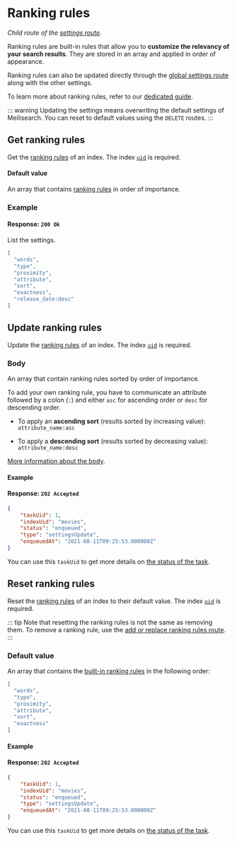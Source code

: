 # Ranking rules

_Child route of the [settings route](/reference/api/settings.md)._

Ranking rules are built-in rules that allow you to **customize the relevancy of your search results**. They are stored in an array and applied in order of appearance.

Ranking rules can also be updated directly through the [global settings route](/reference/api/settings.md#update-settings) along with the other settings.

To learn more about ranking rules, refer to our [dedicated guide](/learn/core_concepts/relevancy.md).

::: warning
Updating the settings means overwriting the default settings of Meilisearch. You can reset to default values using the `DELETE` routes.
:::

## Get ranking rules

<RouteHighlighter method="GET" route="/indexes/{index_uid}/settings/ranking-rules" />

Get the [ranking rules](/learn/core_concepts/relevancy.md#ranking-rules) of an index. The index [`uid`](/learn/core_concepts/indexes.md#index-uid) is required.

#### Default value

An array that contains [ranking rules](/learn/core_concepts/relevancy.md#built-in-rules) in order of importance.

### Example

<CodeSamples id="get_ranking_rules_1" />

#### Response: `200 Ok`

List the settings.

```json
[
  "words",
  "typo",
  "proximity",
  "attribute",
  "sort",
  "exactness",
  "release_date:desc"
]
```

## Update ranking rules

<RouteHighlighter method="PUT" route="/indexes/{index_uid}/settings/ranking-rules" />

Update the [ranking rules](/learn/core_concepts/relevancy.md#ranking-rules) of an index. The index [`uid`](/learn/core_concepts/indexes.md#index-uid) is required.

### Body

An array that contain ranking rules sorted by order of importance.

To add your own ranking rule, you have to communicate an attribute followed by a colon (`:`) and either `asc` for ascending order or `desc` for descending order.

- To apply an **ascending sort** (results sorted by increasing value): `attribute_name:asc`

- To apply a **descending sort** (results sorted by decreasing value): `attribute_name:desc`

[More information about the body](/learn/configuration/settings.md#ranking-rules).

#### Example

<CodeSamples id="update_ranking_rules_1" />

#### Response: `202 Accepted`

```json
{
    "taskUid": 1,
    "indexUid": "movies",
    "status": "enqueued",
    "type": "settingsUpdate",
    "enqueuedAt": "2021-08-11T09:25:53.000000Z"
}
```

You can use this `taskUid` to get more details on [the status of the task](/reference/api/tasks.md#get-one-task).

## Reset ranking rules

<RouteHighlighter method="DELETE" route="/indexes/{index_uid}/settings/ranking-rules" />

Reset the [ranking rules](/learn/core_concepts/relevancy.md#ranking-rules) of an index to their default value. The index [`uid`](/learn/core_concepts/indexes.md#index-uid) is required.

::: tip
Note that resetting the ranking rules is not the same as removing them.
To remove a ranking rule, use the [add or replace ranking rules route](/reference/api/ranking_rules.md#update-ranking-rules).
:::

### Default value

An array that contains the [built-in ranking rules](/learn/core_concepts/relevancy.md#built-in-rules) in the following order:

```json
[
  "words", 
  "typo", 
  "proximity", 
  "attribute", 
  "sort",
  "exactness"
]
```

#### Example

<CodeSamples id="reset_ranking_rules_1" />

#### Response: `202 Accepted`

```json
{
    "taskUid": 1,
    "indexUid": "movies",
    "status": "enqueued",
    "type": "settingsUpdate",
    "enqueuedAt": "2021-08-11T09:25:53.000000Z"
}
```

You can use this `taskUid` to get more details on [the status of the task](/reference/api/tasks.md#get-one-task).
